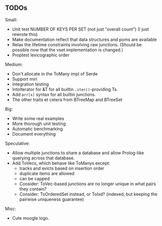 
## TODOs

Small:

- Unit test NUMBER OF KEYS PER SET (not just "overall count")
  (I just rewrote this)
- Make documentation reflect that data structures and poms are available
- Relax the lifetime constraints involving raw junctions. (Should be possible now that the vset implementation is changed.)
- Proptest lexicographic order

Medium:

- Don't allocate in the ToMany impl of Serde
- Support miri
- Integration testing
- IntoIterator for &T for all builtin `.iter()`-providing Ts.
- Add `arr[x]` syntax for all builtin junctions.
- The other traits et cetera from BTreeMap and BTreeSet

Big:

- Write some real examples
- More thorough unit testing
- Automatic benchmarking
- Document everything

Speculative:

- Allow multiple junctions to share a database and allow Prolog-like querying across that database.
- Add ToVecs, which behave like ToManys except:
  - tracks and evicts based on insertion order
  - duplicate items are allowed
  - can be capped
  - Consider: ToVec-based junctions are no longer unique in what pairs they contain?
  - Consider: ToOrderedSet instead, or ToIxd? (indexed, but keeping the pairwise uniqueness guarantee)

Misc:

- Cute moogle logo.